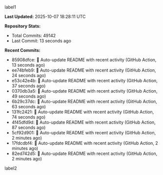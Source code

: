 
label1 
<!-- ACTIVITY_START -->
**Last Updated:** 2025-10-07 18:28:11 UTC

**Repository Stats:**
- Total Commits: 49142
- Last Commit: 13 seconds ago

**Recent Commits:**
- 85908dfce: 🤖 Auto-update README with recent activity (GitHub Action, 13 seconds ago)
- ee74bfeb9: 🤖 Auto-update README with recent activity (GitHub Action, 24 seconds ago)
- e53c42e4b: 🤖 Auto-update README with recent activity (GitHub Action, 37 seconds ago)
- 0370db3a5: 🤖 Auto-update README with recent activity (GitHub Action, 49 seconds ago)
- 6b29c37dc: 🤖 Auto-update README with recent activity (GitHub Action, 63 seconds ago)
- 131fc2421: 🤖 Auto-update README with recent activity (GitHub Action, 74 seconds ago)
- 4f45dfd9d: 🤖 Auto-update README with recent activity (GitHub Action, 87 seconds ago)
- 5cf92d901: 🤖 Auto-update README with recent activity (GitHub Action, 2 minutes ago)
- 17fdcdbf4: 🤖 Auto-update README with recent activity (GitHub Action, 2 minutes ago)
- 82ed742d5: 🤖 Auto-update README with recent activity (GitHub Action, 2 minutes ago)
<!-- ACTIVITY_END -->

label2
